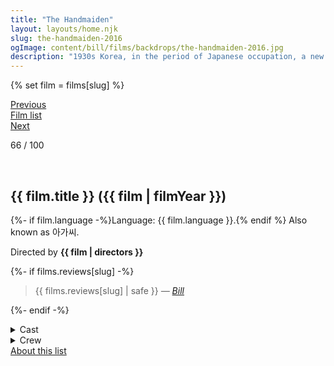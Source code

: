 ```yaml
---
title: "The Handmaiden"
layout: layouts/home.njk
slug: the-handmaiden-2016
ogImage: content/bill/films/backdrops/the-handmaiden-2016.jpg
description: "1930s Korea, in the period of Japanese occupation, a new girl, Sookee, is hired as a handmaiden to a Japanese heiress, Hideko, who lives a secluded life on a large countryside estate with her domineering Uncle Kouzuki. But the maid has a secret. She is a pickpocket recruited by a swindler posing as a Japanese Count to help him seduce the Lady to elope with him, rob her of her fortune, and lock her up in a madhouse. The plan seems to proceed according to plan until Sookee and Hideko discover some unexpected emotions."
---
```


{% set film = films[slug] %}

<nav class="films">
  <div class="prev">
    <a href="../maudie-2016"><i class="fa-solid fa-chevron-left fa-xs"></i> Previous</a>
  </div>
  <div>
    <a href="../">Film list</a>
  </div>
  <div class="next">
    <a href="../cest-la-vie-2017">Next <i class="fa-solid fa-chevron-right fa-xs"></i></a>
  </div>
</nav>

<p>66 / 100</p>

<article class="film slug-the-handmaiden-2016">
  <div class="backdrop-and-poster">
    <img class="poster" src="../films/posters/{{ slug }}.jpg" alt="">
    <img class="backdrop" src="../films/backdrops/{{ slug }}.jpg" alt="">
  </div>

  <h1>{{ film.title }} ({{ film | filmYear }})</h1>

  <p>
    {%- if film.language -%}Language: {{ film.language }}.{% endif %}
    Also known as 아가씨.
  </p>

  <p class="director">
    Directed by <strong>{{ film | directors }}</strong>
  </p>

  {%- if films.reviews[slug] -%}
    <blockquote> 
      {{ films.reviews[slug] | safe }} <em>—&nbsp;<a href="/bill">Bill</a></em>
    </blockquote> 
  {%- endif -%}

  <details>
    <summary>
      Cast
    </summary>
  <ul>
    {%- for cast in film.credits.cast -%}
      <li>
        {{ cast.name }} as <em>{{ cast.character }}</em>
      </li>
    {%- endfor -%}
  </ul>
  </details>

  <details>
    <summary>
      Crew
    </summary>
    <ul>
      {%- for crew in film.credits.crew -%}
        <li>
          {{ crew.name }} &mdash; <em>{{ crew.job }}</em>
        </li>
      {%- endfor -%}
    </ul>
  </details>
  
</article>
<footer>
  <a href="../about">About this list</a>
</footer>
